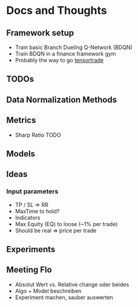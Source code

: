 # Docs and Thoughts

## Framework setup

- Train basic Branch Dueling Q-Network (BDQN)
- Train BDQN in a finance framework gym
- Probably the way to go [tensortrade](https://github.com/tensortrade-org/tensortrade)

## TODOs

## Data Normalization Methods

## Metrics

- Sharp Ratio TODO

## Models

## Ideas

### Input parameters

- TP / SL => RR
- MaxTime to hold?
- Indicators
- Max Equity (EQ) to loose (~1% per trade)
- Should be real => price per trade

## Experiments

## Meeting Flo

- Absolut Wert vs. Relative change oder beides
- Algo + Model beschreiben
- Experiment machen, sauber auswerten
